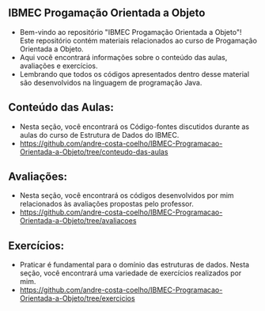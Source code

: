 ## IBMEC Progamação Orientada a Objeto
- Bem-vindo ao repositório "IBMEC Progamação Orientada a Objeto"! Este repositório contém materiais relacionados ao curso de Progamação Orientada a Objeto.
- Aqui você encontrará informações sobre o conteúdo das aulas, avaliações e exercícios.
- Lembrando que todos os códigos apresentados dentro desse material são desenvolvidos na linguagem de programação Java.


## Conteúdo das Aulas:
- Nesta seção, você encontrará os Código-fontes discutidos durante as aulas do curso de Estrutura de Dados do IBMEC.
- https://github.com/andre-costa-coelho/IBMEC-Programacao-Orientada-a-Objeto/tree/conteudo-das-aulas

## Avaliações:
- Nesta seção, você encontrará os códigos desenvolvidos por mim relacionados às avaliações propostas pelo professor.
- https://github.com/andre-costa-coelho/IBMEC-Programacao-Orientada-a-Objeto/tree/avaliacoes

## Exercícios:
- Praticar é fundamental para o domínio das estruturas de dados. Nesta seção, você encontrará uma variedade de exercícios realizados por mim. 
- https://github.com/andre-costa-coelho/IBMEC-Programacao-Orientada-a-Objeto/tree/exercicios
